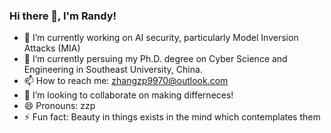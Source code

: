 ### Hi there 👋, I'm Randy!

- 🔭 I’m currently working on AI security, particularly Model Inversion Attacks (MIA)
- 🌱 I’m currently persuing my Ph.D. degree on Cyber Science and Engineering in Southeast University, China.
- 📫 How to reach me: zhangzp9970@outlook.com
- 👯 I’m looking to collaborate on making differneces!
- 😄 Pronouns: zzp
- ⚡ Fun fact: Beauty in things exists in the mind which contemplates them
